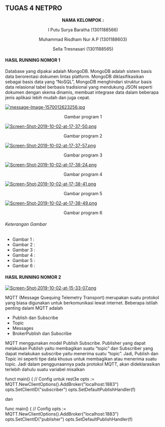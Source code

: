 ## TUGAS 4 NETPRO ##

<p align="center"
  <a><strong>  NAMA KELOMPOK :  </strong></a> 
</p>
<p align="center">
  <a>  I Putu Surya Baratha (1301188566)  </a> 
</p> 

<p align="center">
  <a>  Muhammad Risdham Nur A.P (1301188603)  </a> 
</p>

<p align="center">
  <a>  Sella Tresnasari  (1301188565)  </a> 
</p> 

#### HASIL RUNNING NOMOR 1 ####

Database yang dipakai adalah MongoDB. MongoDB adalah sistem basis data berorentasi dokumen lintas platform. MongoDB diklasifikasikan sebagai basis data yang “NoSQL”, MongoDB menghindari struktur basis data relasional tabel berbasis tradisional yang mendukung JSON seperti dokumen dengan skema dinamis, membuat integrase data dalam beberapa jenis aplikasi lebih mudah dan juga cepat.

[![message-Image-1570012623256.jpg](https://i.postimg.cc/d1JQYZ4v/message-Image-1570012623256.jpg)](https://postimg.cc/McrJ0TCr)

<p align="center">
  <a> Gambar program 1 </a>
</p>

[![Screen-Shot-2019-10-02-at-17-37-50.png](https://i.postimg.cc/T3jZX7SL/Screen-Shot-2019-10-02-at-17-37-50.png)](https://postimg.cc/LJXytTm2)

<p align="center">
  <a> Gambar program 2 </a>
</p>

[![Screen-Shot-2019-10-02-at-17-37-57.png](https://i.postimg.cc/KzsYDvD2/Screen-Shot-2019-10-02-at-17-37-57.png)](https://postimg.cc/JDZm18F6)

<p align="center">
  <a> Gambar program 3 </a>
</p>

[![Screen-Shot-2019-10-02-at-17-38-24.png](https://i.postimg.cc/GmsvB6rt/Screen-Shot-2019-10-02-at-17-38-24.png)](https://postimg.cc/v4b4kq4w)

<p align="center">
  <a> Gambar program 4 </a>
</p>

[![Screen-Shot-2019-10-02-at-17-38-41.png](https://i.postimg.cc/JnWwVw7k/Screen-Shot-2019-10-02-at-17-38-41.png)](https://postimg.cc/wtF4LGmq)

<p align="center">
  <a> Gambar program 5 </a>
</p>

[![Screen-Shot-2019-10-02-at-17-38-49.png](https://i.postimg.cc/gjWGDXL1/Screen-Shot-2019-10-02-at-17-38-49.png)](https://postimg.cc/gXg9c0DK)

<p align="center">
  <a> Gambar program 6 </a>
</p>


###### Keterangan Gambar ######
* Gambar 1 :
* Gambar 2 :
* Gambar 3 :
* Gambar 4 :
* Gambar 5 :
* Gambar 6 :


#### HASIL RUNNING NOMOR 2 ####

[![Screen-Shot-2019-10-02-at-15-33-07.png](https://i.postimg.cc/28wtn6WK/Screen-Shot-2019-10-02-at-15-33-07.png)](https://postimg.cc/HVr3gTBw)

MQTT (Message Quequing Telemetry Transport) merupakan suatu protokol yang biasa digunakan untuk berkomunikasi lewat internet. Beberapa istilah penting dalam MQTT adalah
-	Publish dan Subscribe
-	Topic
-	Messages
-	BrokerPublish dan Subscribe

MQTT menggunakan model Publish Subscribe. Publisher yang dapat melakukan Publish yaitu membagikan suatu “topic” dan Subscriber yang dapat melakukan subscribe yaitu menerima suatu “topic”.  Jadi, Publish dan Topic ini seperti tipe data khusus untuk membagikan atau menerima suatu topic. Jadi dalam penggunaannya pada protokol MQTT, akan dideklarasikan terlebih dahulu suatu variabel misalkan 

funct main() {
		// Config untuk rest3e
		opts := MQTT.NewClientOptions().AddBroker("localhost:1883")
		opts.SetClientID("subscriber")
		opts.SetDefaultPublishHandler(f)
	

dan

func main() {
		// Config
		opts := MQTT.NewClientOptions().AddBroker("localhost:1883")
		opts.SetClientID("publisher")
		opts.SetDefaultPublishHandler(f)
